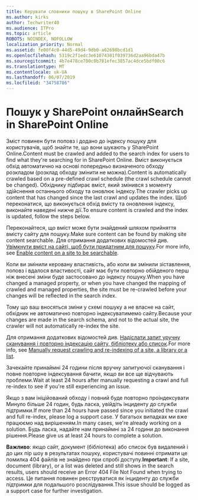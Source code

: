 ```yaml
---
title: Керувати словники пошуку в SharePoint Online
ms.author: kirks
author: Techwriter40
ms.audience: ITPro
ms.topic: article
ROBOTS: NOINDEX, NOFOLLOW
localization_priority: Normal
ms.assetid: fe00f4c0-44d5-49d4-9db0-a62698bcd1d1
ms.openlocfilehash: 5319c2f1edc3e61074301f039736d2aa96bda47b
ms.sourcegitcommit: 4b7e478ce700c0b781efec3857ac4dce5bdf00c6
ms.translationtype: MT
ms.contentlocale: uk-UA
ms.lasthandoff: 06/07/2019
ms.locfileid: "34758786"
---
```

# <a name="search-in-sharepoint-online"></a><span data-ttu-id="05d86-102">Пошук у SharePoint онлайн</span><span class="sxs-lookup"><span data-stu-id="05d86-102">Search in SharePoint Online</span></span>

<span data-ttu-id="05d86-103">Зміст повинен бути поповз і додано до індексу пошуку для користувачів, щоб знайти те, що вони шукають у SharePoint Online.</span><span class="sxs-lookup"><span data-stu-id="05d86-103">Content must be crawled and added to the search index for users to find what they're searching for in SharePoint Online.</span></span> <span data-ttu-id="05d86-104">Вміст виконується обхід автоматично на основі попередньо визначеного обходу розкладом (розклад обходу змінити не можна).</span><span class="sxs-lookup"><span data-stu-id="05d86-104">Content is automatically crawled based on a pre-defined crawl schedule (the crawl schedule cannot be changed).</span></span> <span data-ttu-id="05d86-105">Обхіднику підбирає вміст, який змінився з моменту здійснення останнього обходу та оновлює індексу.</span><span class="sxs-lookup"><span data-stu-id="05d86-105">The crawler picks up content that has changed since the last crawl and updates the index.</span></span> <span data-ttu-id="05d86-106">Щоб переконатися, що виконується обхід вмісту та оновлення індексу, виконайте наведені нижче дії.</span><span class="sxs-lookup"><span data-stu-id="05d86-106">To ensure content is crawled and the index is updated, follow the steps below.</span></span>

<span data-ttu-id="05d86-107">Переконайтеся, що вміст може бути знайдений шляхом прийняття вмісту сайту для пошуку.</span><span class="sxs-lookup"><span data-stu-id="05d86-107">Make sure content can be found by making site content searchable.</span></span> <span data-ttu-id="05d86-108">Для отримання додаткових відомостей див. [Увімкнути вміст на сайті, щоб бути придатним для пошуку](https://docs.microsoft.com/sharepoint/make-site-content-searchable).</span><span class="sxs-lookup"><span data-stu-id="05d86-108">For more info, see [Enable content on a site to be searchable](https://docs.microsoft.com/sharepoint/make-site-content-searchable).</span></span>

<span data-ttu-id="05d86-109">Коли ви змінили керовану властивість, або коли ви змінили зіставлення, поповз і вдалося властивості, сайт має бути повторно обійденого перш ніж внесені зміни буде застосовано до індексу пошуку.</span><span class="sxs-lookup"><span data-stu-id="05d86-109">When you have changed a managed property, or when you have changed the mapping of crawled and managed properties, the site must be re-crawled before your changes will be reflected in the search index.</span></span> 

<span data-ttu-id="05d86-110">Тому що ваш вносяться зміни у схемі пошуку а не власне на сайт, обхідник не автоматично повторно індексуватимемо сайту.</span><span class="sxs-lookup"><span data-stu-id="05d86-110">Because your changes are made in the search schema, and not to the actual site, the crawler will not automatically re-index the site.</span></span> 

<span data-ttu-id="05d86-111">Для отримання додаткових відомостей див. [Надіслати запит уручну сканування і повторно індексацію сайту, бібліотеку або список](https://docs.microsoft.com/sharepoint/crawl-site-conten).</span><span class="sxs-lookup"><span data-stu-id="05d86-111">For more info, see [Manually request crawling and re-indexing of a site, a library or a list](https://docs.microsoft.com/sharepoint/crawl-site-conten).</span></span>

 <span data-ttu-id="05d86-112">Зачекайте принаймні 24 години після вручну запитуючої сканування і повне повторне індексування бачити, якщо ви все ще відчувають проблеми.</span><span class="sxs-lookup"><span data-stu-id="05d86-112">Wait at least 24 hours after manually requesting a crawl and full re-index to see if you're still experiencing an issue.</span></span> 

<span data-ttu-id="05d86-113">Якщо з вам ініційований обходу і повний буде повторно проіндексувати Минуло більше 24 годин, будь ласка, увійдіть інциденту до служби підтримки.</span><span class="sxs-lookup"><span data-stu-id="05d86-113">If more than 24 hours have passed since you initiated the crawl and full re-index, please log a support case.</span></span> <span data-ttu-id="05d86-114">У багатьох випадках ми вже працюємо над вирішенням.</span><span class="sxs-lookup"><span data-stu-id="05d86-114">In many cases, we're already working on a solution.</span></span> <span data-ttu-id="05d86-115">Будь ласка, надайте нам принаймні за 24 години до виконання рішення.</span><span class="sxs-lookup"><span data-stu-id="05d86-115">Please give us at least 24 hours to complete a solution.</span></span>

<span data-ttu-id="05d86-116">**Важливо**: якщо сайт, документ (бібліотека) або список був видалений і до цих пір шоу в результатах пошуку, користувачі повинні отримати це помилка 404 файлів не знайдено при спробі доступу.</span><span class="sxs-lookup"><span data-stu-id="05d86-116">**Important**: If a site, document (library), or a list was deleted and still shows in the search results, users should receive an Error 404 File Not Found when trying to access.</span></span> <span data-ttu-id="05d86-117">Це питання повинен реєструватися як інциденту до служби підтримки для подальшого розслідування.</span><span class="sxs-lookup"><span data-stu-id="05d86-117">This issue should be logged as a support case for further investigation.</span></span> 



